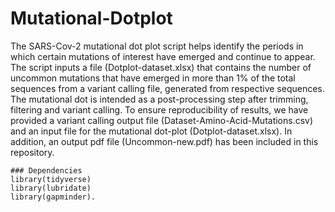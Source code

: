 # Mutational-Dotplot
The SARS-Cov-2 mutational dot plot script helps identify the periods in which certain mutations of interest have emerged and continue to appear. The script inputs a file (Dotplot-dataset.xlsx) that contains the number of uncommon mutations that have emerged in more than 1% of the total sequences from a variant calling file, generated from respective sequences. The mutational dot is intended as a post-processing step after trimming, filtering and variant calling. To ensure reproducibility of results, we have provided a variant calling output file (Dataset-Amino-Acid-Mutations.csv) and an input file for the mutational dot-plot (Dotplot-dataset.xlsx). In addition, an output pdf file (Uncommon-new.pdf) has been included in this repository. 
```
### Dependencies
library(tidyverse)
library(lubridate)
library(gapminder).








